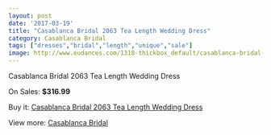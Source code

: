 ```yaml
---
layout: post
date: '2017-03-19'
title: "Casablanca Bridal 2063 Tea Length Wedding Dress"
category: Casablanca Bridal
tags: ["dresses","bridal","length","unique","sale"]
image: http://www.eudances.com/1318-thickbox_default/casablanca-bridal-2063-tea-length-wedding-dress.jpg
---
```

Casablanca Bridal 2063 Tea Length Wedding Dress

On Sales: **$316.99**
<a href="https://www.eudances.com/en/casablanca-bridal/466-casablanca-bridal-2063-tea-length-wedding-dress.html"><amp-img layout="responsive" width="600" height="600" src="//www.eudances.com/1318-thickbox_default/casablanca-bridal-2063-tea-length-wedding-dress.jpg" alt="Casablanca Bridal 2063 Tea Length Wedding Dress 0" /></a>
<a href="https://www.eudances.com/en/casablanca-bridal/466-casablanca-bridal-2063-tea-length-wedding-dress.html"><amp-img layout="responsive" width="600" height="600" src="//www.eudances.com/1319-thickbox_default/casablanca-bridal-2063-tea-length-wedding-dress.jpg" alt="Casablanca Bridal 2063 Tea Length Wedding Dress 1" /></a>
<a href="https://www.eudances.com/en/casablanca-bridal/466-casablanca-bridal-2063-tea-length-wedding-dress.html"><amp-img layout="responsive" width="600" height="600" src="//www.eudances.com/1320-thickbox_default/casablanca-bridal-2063-tea-length-wedding-dress.jpg" alt="Casablanca Bridal 2063 Tea Length Wedding Dress 2" /></a>

Buy it: [Casablanca Bridal 2063 Tea Length Wedding Dress](https://www.eudances.com/en/casablanca-bridal/466-casablanca-bridal-2063-tea-length-wedding-dress.html "Casablanca Bridal 2063 Tea Length Wedding Dress")

View more: [Casablanca Bridal](https://www.eudances.com/en/4-casablanca-bridal "Casablanca Bridal")